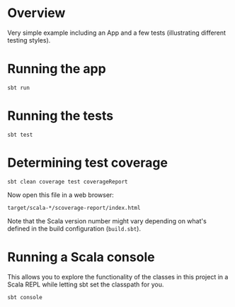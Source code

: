 # Overview

Very simple example including an App and a few tests 
(illustrating different testing styles).

# Running the app

    sbt run

# Running the tests

    sbt test

# Determining test coverage

    sbt clean coverage test coverageReport
	
Now open this file in a web browser:

    target/scala-*/scoverage-report/index.html

Note that the Scala version number might vary depending on what's defined in the build configuration (`build.sbt`).    

# Running a Scala console

This allows you to explore the functionality of the classes in this
project in a Scala REPL while letting sbt set the classpath for you.

    sbt console
